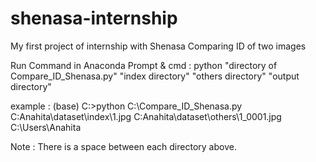 # shenasa-internship
My first project of internship with Shenasa
Comparing ID of two images 

Run Command in Anaconda Prompt & cmd : python "directory of Compare_ID_Shenasa.py" "index directory" "others directory" "output directory"

example : 
(base) C:\>python C:\Compare_ID_Shenasa.py C:Anahita\dataset\index\1.jpg C:Anahita\dataset\others\1_0001.jpg C:\Users\Anahita

Note : There is a space between each directory above.
